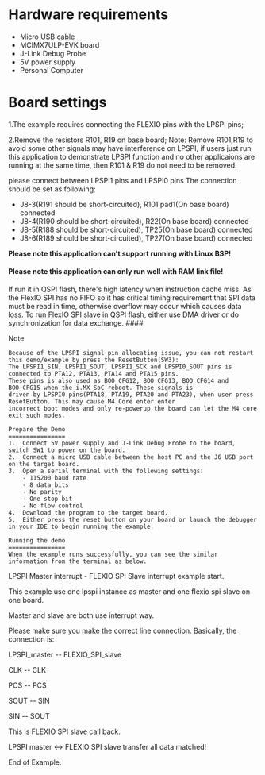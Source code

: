 Hardware requirements
=====================
- Micro USB cable
- MCIMX7ULP-EVK board
- J-Link Debug Probe
- 5V power supply
- Personal Computer

Board settings
==============
1.The example requires connecting the FLEXIO pins with the LPSPI pins;

2.Remove the resistors R101, R19 on base board;
Note:
Remove R101,R19 to avoid some other signals may have interference on LPSPI,
if users just run this application to demonstrate LPSPI function and no other applicaions are running at the same time,
then R101 & R19 do not need to be removed.

please connect between LPSPI1 pins and LPSPI0 pins
The connection should be set as following:
- J8-3(R191 should be short-circuited), R101 pad1(On base board) connected
- J8-4(R190 should be short-circuited), R22(On base board) connected
- J8-5(R188 should be short-circuited), TP25(On base board) connected
- J8-6(R189 should be short-circuited), TP27(On base board) connected

**Please note this application can't support running with Linux BSP!**

#### Please note this application can only run well with RAM link file!
If run it in QSPI flash, there's high latency when instruction cache miss. As the FlexIO SPI has
no FIFO so it has critical timing requirement that SPI data must be read in time, otherwise
overflow may occur which causes data loss. To run FlexIO SPI slave in QSPI flash, either use DMA
driver or do synchronization for data exchange. ####

Note
~~~~~~~~~~~~~~
Because of the LPSPI signal pin allocating issue, you can not restart this demo/example by press the ResetButton(SW3):
The LPSPI1_SIN, LPSPI1_SOUT, LPSPI1_SCK and LPSPI0_SOUT pins is connected to PTA12, PTA13, PTA14 and PTA15 pins.
These pins is also used as BOO_CFG12, BOO_CFG13, BOO_CFG14 and BOO_CFG15 when the i.MX SoC reboot. These signals is
driven by LPSPI0 pins(PTA18, PTA19, PTA20 and PTA23), when user press ResetButton. This may cause M4 Core enter enter
incorrect boot modes and only re-powerup the board can let the M4 core exit such modes.

Prepare the Demo
================
1.  Connect 5V power supply and J-Link Debug Probe to the board, switch SW1 to power on the board.
2.  Connect a micro USB cable between the host PC and the J6 USB port on the target board.
3.  Open a serial terminal with the following settings:
    - 115200 baud rate
    - 8 data bits
    - No parity
    - One stop bit
    - No flow control
4.  Download the program to the target board.
5.  Either press the reset button on your board or launch the debugger in your IDE to begin running the example.

Running the demo
================
When the example runs successfully, you can see the similar information from the terminal as below.

~~~~~~~~~~~~~~~~~~~~~
LPSPI Master interrupt - FLEXIO SPI Slave interrupt example start.

This example use one lpspi instance as master and one flexio spi slave on one board.

Master and slave are both use interrupt way.

Please make sure you make the correct line connection. Basically, the connection is:

LPSPI_master -- FLEXIO_SPI_slave

   CLK      --    CLK

   PCS      --    PCS

   SOUT     --    SIN

   SIN      --    SOUT

This is FLEXIO SPI slave call back.

LPSPI master <-> FLEXIO SPI slave transfer all data matched!

End of Example.
~~~~~~~~~~~~~~~~~~~~~
